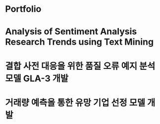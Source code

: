 # Portfolio


# Analysis of Sentiment Analysis Research Trends using Text Mining


# 결합 사전 대응을 위한 품질 오류 예지 분석 모델 GLA-3 개발


# 거래량 예측을 통한 유망 기업 선정 모델 개발
